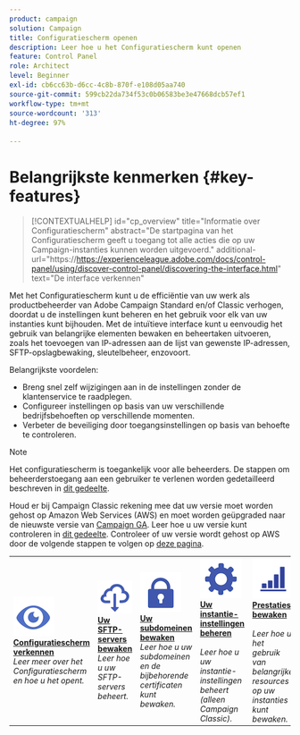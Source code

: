 ```yaml
---
product: campaign
solution: Campaign
title: Configuratiescherm openen
description: Leer hoe u het Configuratiescherm kunt openen
feature: Control Panel
role: Architect
level: Beginner
exl-id: cb6cc63b-d6cc-4c8b-870f-e108d05aa740
source-git-commit: 599cb22da734f53c0b06583be3e47668dcb57ef1
workflow-type: tm+mt
source-wordcount: '313'
ht-degree: 97%

---
```


# Belangrijkste kenmerken {#key-features}

>[!CONTEXTUALHELP]
>id="cp_overview"
>title="Informatie over Configuratiescherm"
>abstract="De startpagina van het Configuratiescherm geeft u toegang tot alle acties die op uw Campaign-instanties kunnen worden uitgevoerd."
>additional-url="https://https://experienceleague.adobe.com/docs/control-panel/using/discover-control-panel/discovering-the-interface.html" text="De interface verkennen"

Met het Configuratiescherm kunt u de efficiëntie van uw werk als productbeheerder van Adobe Campaign Standard en/of Classic verhogen, doordat u de instellingen kunt beheren en het gebruik voor elk van uw instanties kunt bijhouden. Met de intuïtieve interface kunt u eenvoudig het gebruik van belangrijke elementen bewaken en beheertaken uitvoeren, zoals het toevoegen van IP-adressen aan de lijst van gewenste IP-adressen, SFTP-opslagbewaking, sleutelbeheer, enzovoort.

Belangrijkste voordelen:

* Breng snel zelf wijzigingen aan in de instellingen zonder de klantenservice te raadplegen.
* Configureer instellingen op basis van uw verschillende bedrijfsbehoeften op verschillende momenten.
* Verbeter de beveiliging door toegangsinstellingen op basis van behoefte te controleren.

>[!NOTE]
>
>Het configuratiescherm is toegankelijk voor alle beheerders. De stappen om beheerderstoegang aan een gebruiker te verlenen worden gedetailleerd beschreven in [dit gedeelte](https://experienceleague.adobe.com/docs/control-panel/using/discover-control-panel/managing-permissions.html?lang=nl#discover-control-panel).
>
>Houd er bij Campaign Classic rekening mee dat uw versie moet worden gehost op Amazon Web Services (AWS) en moet worden geüpgraded naar de nieuwste versie van [Campaign GA](https://experienceleague.adobe.com/docs/campaign-classic/using/release-notes/rn-overview.html?lang=nl#rn-statuses). Leer hoe u uw versie kunt controleren in [dit gedeelte](https://experienceleague.adobe.com/docs/campaign-classic/using/getting-started/starting-with-adobe-campaign/launching-adobe-campaign.html?lang=nl#getting-your-campaign-version). Controleer of uw versie wordt gehost op AWS door de volgende stappen te volgen op [deze pagina](../../faq.md).

<table style="table-layout:fixed">
<tr>
    <td>
        <a href="../../discover/using/accessing-control-panel.md"><img alt="voorwaarden" src="assets/do-not-localize/discover.png"/></a>
        <div><a href="../../discover/using/accessing-control-panel.md"><strong>Configuratiescherm verkennen</strong></a></div>
        <em>Leer meer over het Configuratiescherm en hoe u het opent.</em>
    </td>
    <td>
        <a href="../../sftp/using/about-sftp-management.md"><img alt="voorwaarden" src="assets/do-not-localize/sftp.png"/></a>
        <div><a href="../../sftp/using/about-sftp-management.md"><strong>Uw SFTP-servers bewaken</strong></a></div>
        <em>Leer hoe u uw SFTP-servers beheert.</em>
    </td>
    <td>
        <a href="../../subdomains-certificates/using/subdomains-branding.md"><img alt="voorwaarden" src="assets/do-not-localize/subdomains.png"/></a>
        <div><a href="../../subdomains-certificates/using/subdomains-branding.md"><strong>Uw subdomeinen bewaken</strong></a></div>
        <em>Leer hoe u uw subdomeinen en de bijbehorende certificaten kunt bewaken.</em>
    </td>
    <td>
        <a href="../../instances-settings/using/ip-allow-listing-instance-access.md"><img alt="voorwaarden" src="assets/do-not-localize/instance_settings.png"/></a>
        <div><a href="../../instances-settings/using/ip-allow-listing-instance-access.md"><strong>Uw instantie-instellingen beheren</strong></a></div>
        <br/><em>Leer hoe u uw instantie-instellingen beheert (alleen Campaign Classic).</em>
    </td>
    <td>
        <a href="../../performance-monitoring/using/about-performance-monitoring.md"><img alt="voorwaarden" src="assets/do-not-localize/monitoring-performance.png"/></a>
        <div><a href="../../performance-monitoring/using/about-performance-monitoring.md"><strong>Prestaties bewaken</strong></a></div>
        <br/><em>Leer hoe u het gebruik van belangrijke resources op uw instanties kunt bewaken.</em>
    </td>
</tr>
</table>
